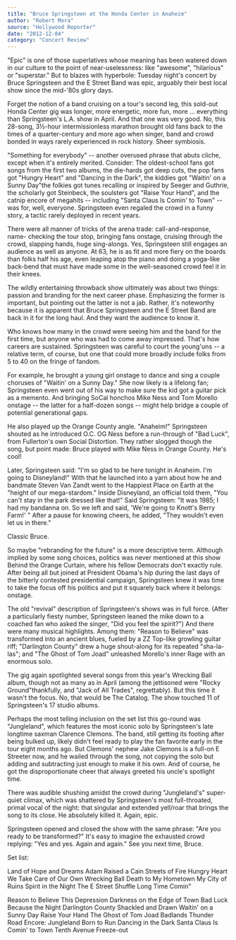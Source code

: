 ```yaml
---
title: "Bruce Springsteen at the Honda Center in Anaheim"
author: "Robert Mora"
source: "Hollywood Reporter"
date: "2012-12-04"
category: "Concert Review"
---
```


"Epic" is one of those superlatives whose meaning has been watered down in our culture to the point of near-uselessness: like "awesome", "hilarious" or "superstar." But to blazes with hyperbole: Tuesday night's concert by Bruce Springsteen and the E Street Band was epic, arguably their best local show since the mid-'80s glory days.

Forget the notion of a band cruising on a tour's second leg, this sold-out Honda Center gig was longer, more energetic, more fun, more ... everything than Springsteen's L.A. show in April. And that one was very good. No, this 28-song, 3½-hour intermissionless marathon brought old fans back to the times of a quarter-century and more ago when singer, band and crowd bonded in ways rarely experienced in rock history. Sheer symbiosis.

"Something for everybody" -- another overused phrase that abuts cliche, except when it's entirely merited. Consider: The oldest-school fans got songs from the first two albums, the die-hards got deep cuts, the pop fans got "Hungry Heart" and "Dancing in the Dark", the kiddies got "Waitin' on a Sunny Day"the folkies got tunes recalling or inspired by Seeger and Guthrie, the scholarly got Steinbeck, the soulsters got "Raise Your Hand", and the catnip encore of megahits -- including "Santa Claus Is Comin' to Town" -- was for, well, everyone. Springsteen even regaled the crowd in a funny story, a tactic rarely deployed in recent years.

There were all manner of tricks of the arena trade: call-and-response, name- checking the tour stop, bringing fans onstage, cruising through the crowd, slapping hands, huge sing-alongs. Yes, Springsteen still engages an audience as well as anyone. At 63, he is as fit and more fiery on the boards than folks half his age, even leaping atop the piano and doing a yoga-like back-bend that must have made some in the well-seasoned crowd feel it in their knees.

The wildly entertaining throwback show ultimately was about two things: passion and branding for the next career phase. Emphasizing the former is important, but pointing out the latter is not a jab. Rather, it's noteworthy because it is apparent that Bruce Springsteen and the E Street Band are back in it for the long haul. And they want the audience to know it.

Who knows how many in the crowd were seeing him and the band for the first time, but anyone who was had to come away impressed. That's how careers are sustained. Springsteen was careful to court the young'uns -- a relative term, of course, but one that could more broadly include folks from 5 to 40 on the fringe of fandom.

For example, he brought a young girl onstage to dance and sing a couple choruses of "Waitin' on a Sunny Day." She now likely is a lifelong fan; Springsteen even went out of his way to make sure the kid got a guitar pick as a memento. And bringing SoCal honchos Mike Ness and Tom Morello onstage -- the latter for a half-dozen songs -- might help bridge a couple of potential generational gaps.

He also played up the Orange County angle. "Anaheim!" Springsteen shouted as he introduced O.C. OG Ness before a run-through of "Bad Luck", from Fullerton's own Social Distortion. They rather slogged though the song, but point made: Bruce played with Mike Ness in Orange County. He's cool!

Later, Springsteen said: "I'm so glad to be here tonight in Anaheim. I'm going to Disneyland!" With that he launched into a yarn about how he and bandmate Steven Van Zandt went to the Happiest Place on Earth at the "height of our mega-stardom." Inside Disneyland, an official told them, "You can't stay in the park dressed like that!" Said Springsteen: "It was 1985; I had my bandanna on. So we left and said, 'We're going to Knott's Berry Farm!' " After a pause for knowing cheers, he added, "They wouldn't even let us in there."

Classic Bruce.

So maybe "rebranding for the future" is a more descriptive term. Although implied by some song choices, politics was never mentioned at this show Behind the Orange Curtain, where his fellow Democrats don't exactly rule. After being all but joined at President Obama's hip during the last days of the bitterly contested presidential campaign, Springsteen knew it was time to take the focus off his politics and put it squarely back where it belongs: onstage.

The old "revival" description of Springsteen's shows was in full force. (After a particularly fiesty number, Springsteen leaned the mike down to a coached fan who asked the singer, "Did you feel the spirit?") And there were many musical highlights. Among them: "Reason to Believe" was transformed into an ancient blues, fueled by a ZZ Top-like growling guitar riff; "Darlington County" drew a huge shout-along for its repeated "sha-la-las"; and "The Ghost of Tom Joad" unleashed Morello's inner Rage with an enormous solo.

The gig again spotlighted several songs from this year's Wrecking Ball album, though not as many as in April (among the jettisoned were "Rocky Ground"thankfully, and "Jack of All Trades", regrettably). But this time it wasn't the focus. No, that would be The Catalog. The show touched 11 of Springsteen's 17 studio albums.

Perhaps the most telling inclusion on the set list this go-round was "Jungleland", which features the most iconic solo by Springsteen's late longtime saxman Clarence Clemons. The band, still getting its footing after being bulked up, likely didn't feel ready to play the fan favorite early in the tour eight months ago. But Clemons' nephew Jake Clemons is a full-on E Streeter now, and he wailed through the song, not copying the solo but adding and subtracting just enough to make it his own. And of course, he got the disproportionate cheer that always greeted his uncle's spotlight time.

There was audible shushing amidst the crowd during "Jungleland's" super-quiet climax, which was shattered by Springsteen's most full-throated, primal vocal of the night: that singular and extended yell/roar that brings the song to its close. He absolutely killed it. Again, epic.

Springsteen opened and closed the show with the same phrase: "Are you ready to be transformed?" It's easy to imagine the exhausted crowd replying: "Yes and yes. Again and again." See you next time, Bruce.

Set list:

Land of Hope and Dreams Adam Raised a Cain Streets of Fire Hungry Heart We Take Care of Our Own Wrecking Ball Death to My Hometown My City of Ruins Spirit in the Night The E Street Shuffle Long Time Comin"

Reason to Believe This Depression Darkness on the Edge of Town Bad Luck Because the Night Darlington County Shackled and Drawn Waitin' on a Sunny Day Raise Your Hand The Ghost of Tom Joad Badlands Thunder Road Encore: Jungleland Born to Run Dancing in the Dark Santa Claus Is Comin' to Town Tenth Avenue Freeze-out